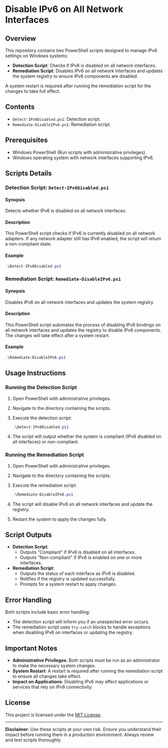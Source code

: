 # Disable IPv6 on All Network Interfaces

## Overview

This repository contains two PowerShell scripts designed to manage IPv6 settings on Windows systems:

- **Detection Script**: Checks if IPv6 is disabled on all network interfaces.
- **Remediation Script**: Disables IPv6 on all network interfaces and updates the system registry to ensure IPv6 components are disabled.

A system restart is required after running the remediation script for the changes to take full effect.

## Contents

- `Detect-IPv6Disabled.ps1`: Detection script.
- `Remediate-DisableIPv6.ps1`: Remediation script.

## Prerequisites

- Windows PowerShell (Run scripts with administrative privileges).
- Windows operating system with network interfaces supporting IPv6.

## Scripts Details

### Detection Script: `Detect-IPv6Disabled.ps1`

#### Synopsis

Detects whether IPv6 is disabled on all network interfaces.

#### Description

This PowerShell script checks if IPv6 is currently disabled on all network adapters. If any network adapter still has IPv6 enabled, the script will return a non-compliant state.

#### Example

```powershell
.\Detect-IPv6Disabled.ps1
```

### Remediation Script: `Remediate-DisableIPv6.ps1`

#### Synopsis

Disables IPv6 on all network interfaces and updates the system registry.

#### Description

This PowerShell script automates the process of disabling IPv6 bindings on all network interfaces and updates the registry to disable IPv6 components. The changes will take effect after a system restart.

#### Example

```powershell
.\Remediate-DisableIPv6.ps1
```

## Usage Instructions

### Running the Detection Script

1. Open PowerShell with administrative privileges.
2. Navigate to the directory containing the scripts.
3. Execute the detection script:

   ```powershell
   .\Detect-IPv6Disabled.ps1
   ```

4. The script will output whether the system is compliant (IPv6 disabled on all interfaces) or non-compliant.

### Running the Remediation Script

1. Open PowerShell with administrative privileges.
2. Navigate to the directory containing the scripts.
3. Execute the remediation script:

   ```powershell
   .\Remediate-DisableIPv6.ps1
   ```

4. The script will disable IPv6 on all network interfaces and update the registry.
5. Restart the system to apply the changes fully.

## Script Outputs

- **Detection Script**:
  - Outputs "Compliant" if IPv6 is disabled on all interfaces.
  - Outputs "Non-compliant" if IPv6 is enabled on one or more interfaces.
- **Remediation Script**:
  - Outputs the status of each interface as IPv6 is disabled.
  - Notifies if the registry is updated successfully.
  - Prompts for a system restart to apply changes.

## Error Handling

Both scripts include basic error handling:

- The detection script will inform you if an unexpected error occurs.
- The remediation script uses `try-catch` blocks to handle exceptions when disabling IPv6 on interfaces or updating the registry.

## Important Notes

- **Administrative Privileges**: Both scripts must be run as an administrator to make the necessary system changes.
- **System Restart**: A restart is required after running the remediation script to ensure all changes take effect.
- **Impact on Applications**: Disabling IPv6 may affect applications or services that rely on IPv6 connectivity.

## License

This project is licensed under the [MIT License](LICENSE).


---

**Disclaimer**: Use these scripts at your own risk. Ensure you understand their impact before running them in a production environment. Always review and test scripts thoroughly.
